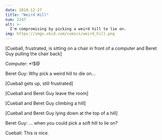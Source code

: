 ```yaml
---
date: 2019-12-27
title: "Weird Hill"
num: 2247
alt: >-
  I'm compromising by picking a weird hill to lie on.
img: https://imgs.xkcd.com/comics/weird_hill.png
---
```

[Cueball, frustrated, is sitting on a chair in front of a computer and Beret Guy pulling the chair back]

Computer: \*!$@

Beret Guy: Why pick a weird hill to die on...

[Cueball gets up, still frustrated]

[Cueball and Beret Guy leave the room]

[Cueball and Beret Guy climbing a hill]

[Cueball and Beret Guy lying down at the top of a hill]

Beret Guy: ... when you could pick a soft hill to lie on?

Cueball: This *is* nice.